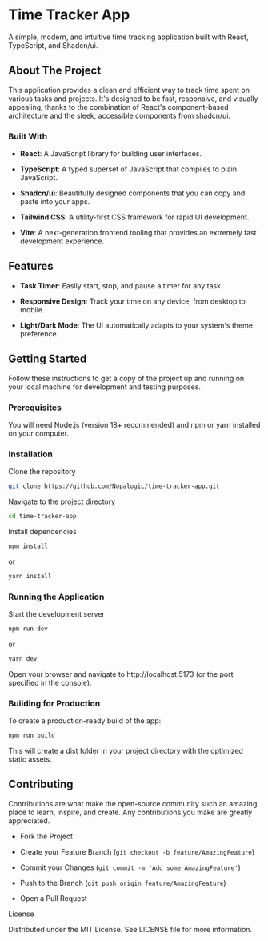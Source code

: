# Time Tracker App

A simple, modern, and intuitive time tracking application built with React, TypeScript, and Shadcn/ui.

## About The Project

This application provides a clean and efficient way to track time spent on various tasks and projects. It's designed to be fast, responsive, and visually appealing, thanks to the combination of React's component-based architecture and the sleek, accessible components from shadcn/ui.

### Built With

- **React**: A JavaScript library for building user interfaces.

- **TypeScript**: A typed superset of JavaScript that compiles to plain JavaScript.

- **Shadcn/ui**: Beautifully designed components that you can copy and paste into your apps.

- **Tailwind CSS**: A utility-first CSS framework for rapid UI development.

- **Vite**: A next-generation frontend tooling that provides an extremely fast development experience.

## Features

- **Task Timer**: Easily start, stop, and pause a timer for any task.

- **Responsive Design**: Track your time on any device, from desktop to mobile.

- **Light/Dark Mode**: The UI automatically adapts to your system's theme preference.

## Getting Started

Follow these instructions to get a copy of the project up and running on your local machine for development and testing purposes.

### Prerequisites

You will need Node.js (version 18+ recommended) and npm or yarn installed on your computer.

### Installation

Clone the repository

```bash
git clone https://github.com/Nopalogic/time-tracker-app.git
```

Navigate to the project directory

```bash
cd time-tracker-app
```

Install dependencies

```bash
npm install
```

or

```bash
yarn install
```

### Running the Application

Start the development server

```bash
npm run dev
```

or

```bash
yarn dev
```

Open your browser and navigate to http://localhost:5173 (or the port specified in the console).

### Building for Production

To create a production-ready build of the app:

```bash
npm run build
```

This will create a dist folder in your project directory with the optimized static assets.

## Contributing

Contributions are what make the open-source community such an amazing place to learn, inspire, and create. Any contributions you make are greatly appreciated.

- Fork the Project

- Create your Feature Branch (`git checkout -b feature/AmazingFeature`)

- Commit your Changes (`git commit -m 'Add some AmazingFeature'`)

- Push to the Branch (`git push origin feature/AmazingFeature`)

- Open a Pull Request

License

Distributed under the MIT License. See LICENSE file for more information.
